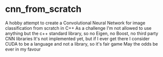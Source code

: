 # cnn_from_scratch
A hobby attempt to create a Convolutional Neural Network for image classification from scratch in C++
As a challenge I'm not allowed to use anything but the c++ standard library, so no Eigen, no Boost, no third party CNN libraries
It's not implemented yet, but if I ever get there I consider CUDA to be a language and not a library, so it's fair game
May the odds be ever in my favour
